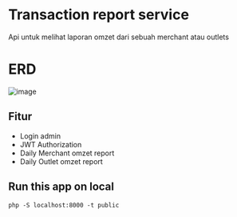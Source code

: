 # Transaction report service
Api untuk melihat laporan omzet dari sebuah merchant atau outlets
# ERD
![image](https://user-images.githubusercontent.com/9213955/147194767-6bb104ac-cba1-40c7-af49-65bf621ca898.png)

## Fitur
- Login admin
- JWT Authorization
- Daily Merchant omzet report
- Daily Outlet omzet report

## Run this app on local
```md
php -S localhost:8000 -t public
```
